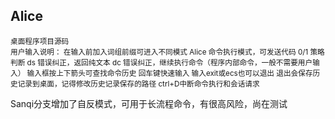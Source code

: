 ## Alice
<div style="font-size:smaller"  word-wrap: break-word; overflow-wrap: break-word;>
桌面程序项目源码
<br/>
用户输入说明：
在输入前加入词组前缀可进入不同模式
Alice 命令执行模式，可发送代码
0/1  策略判断
ds  错误纠正，返回纯文本
dc  错误纠正，继续执行命令（程序内部命令，一般不需要用户输入）
输入框按上下箭头可查找命令历史
回车键快速输入
输入exit或ecs也可以退出
退出会保存历史记录到桌面，记得修改历史记录保存的路径
ctrl+D中断命令执行和会话请求
</div>

Sanqi分支增加了自反模式，可用于长流程命令，有很高风险，尚在测试


